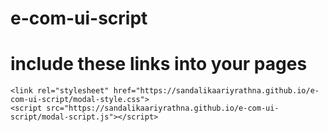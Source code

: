 # e-com-ui-script

# include these links into your pages

```
<link rel="stylesheet" href="https://sandalikaariyrathna.github.io/e-com-ui-script/modal-style.css">
<script src="https://sandalikaariyrathna.github.io/e-com-ui-script/modal-script.js"></script>

 ```
